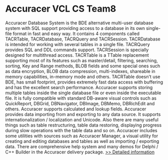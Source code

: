 # Accuracer VCL CS Team8
Accuracer Database System is the BDE alternative multi-user database system with SQL support providing access to a database in its own single-file format in fast and easy way. It contains 4 components called TACRTable, TACRDatabase, TACRQuery and TACRSession. TACRDatabase is intended for working with several tables in a single file. TACRQuery provides SQL and DDL commands support. TACRSession is specially designed for multithread access. TACRTable is a TTable replacement supporting most of its features such as master/detail, filtering, searching, sorting, Key and Range methods, BLOB fields and some special ones such as data encryption, BLOB data compression, multi-indexes, shareable in memory capabilities, in-memory mode and others. TACRTable doesn't use BDE, has small footprint, provides extremely fast data access with buffering and has the excellent search performance. Accuracer supports storing multiple tables inside the single database file or even inside the executable file. It is fully compatible with standard DB-aware visual controls such as QuickReport, DBGrid, DBNavigator, DBImage, DBMemo, DBRichEdit and others. Accuracer supports calculated and lookup fields. Accuracer provides data importing from and exporting to any data source. It supports internationalization / localization and Unicode. Also there are many useful things such as table restructuring, table data restoring, displaying progress during slow operations with the table data and so on. Accuracer includes some utilities with sources such as Accuracer Manager, a visual utility for creating and editing databases and tables as well as importing / exporting data. There are comprehensive help system and many demos for Delphi / C++ Builder in the Accuracer delivery package.
[>> Detailed information](https://secure.shareit.com/shareit/product.html?productid=194305&affiliateid=200057808)